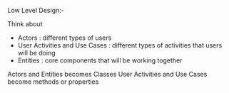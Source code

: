 Low Level Design:-

Think about 
- Actors : different types of users
- User Activities and Use Cases : different types of activities that users will be doing
- Entities : core components that will be working together

Actors and Entities becomes Classes 
User Activities and Use Cases become methods or properties

